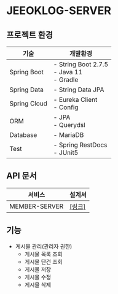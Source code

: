 # JEEOKLOG-SERVER

## 프로젝트 환경
| 기술 | 개발환경 |
| --- | --- |
| Spring Boot | - String Boot 2.7.5 </br> - Java 11 </br> - Gradle |
| Spring Data | - String Data JPA |
| Spring Cloud | - Eureka Client </br> - Config |
| ORM | - JPA </br> - Querydsl |
| Database | - MariaDB |
| Test | - Spring RestDocs </br> - JUnit5 |

## API 문서
| 서비스 | 설계서 |
| --- | --- |
| MEMBER-SERVER | [[링크]](https://heechul90.github.io/docs/api/jeeok-project/jeeoklog/jeeoklog-server-API-%EB%AC%B8%EC%84%9C/index.html) |

## 기능
- 게시물 관리(관리자 권한)
    - 게시물 목록 조회
    - 게시물 단건 조회
    - 게시물 저장
    - 게시물 수정
    - 게시물 삭제
